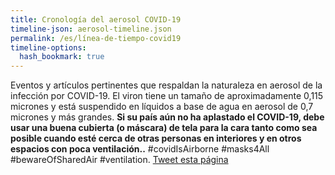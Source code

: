 ```yaml
---
title: Cronología del aerosol COVID-19
timeline-json: aerosol-timeline.json
permalink: /es/línea-de-tiempo-covid19
timeline-options: 
  hash_bookmark: true
---
```


Eventos y artículos pertinentes que respaldan la naturaleza en aerosol de la infección por COVID-19. El viron tiene un tamaño de aproximadamente 0,115 micrones y está suspendido en líquidos a base de agua en aerosol de 0,7 micrones y más grandes. **Si su país aún no ha aplastado el COVID-19, debe usar una buena cubierta (o máscara) de tela para la cara tanto como sea posible cuando esté cerca de otras personas en interiores y en otros espacios con poca ventilación..** #covidIsAirborne #masks4All #bewareOfSharedAir #ventilation. <a href="https://twitter.com/intent/tweet?url=https%3A%2F%2Fits-airborne.org%2Fes%2Flínea-de-tiempo-covid19&via=AerosolizedC19&text=%23COVIDisAirborne%20%23masks4All%20%23bewareOfSharedAir%20%23ventilation. See: " target="_blank">Tweet esta página</a>

